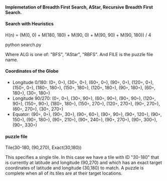 #### Implemetation of Breadth First Search, AStar, Recursive Breadth First Search.

#### Search with Heuristics
H(n) = (M(0, 0) + M(180, 180) + M(90, 0) + M(90, 90) + M(90, 180)) / 4

python search.py <ALG> <File>

Where ALG is one of: "BFS", "AStar", "RBFS". And FILE is the puzzle file name.

#### Coordinates of the Globe 
- Longitude 0/180: (0◦, 0◦), (30◦, 0◦), (60◦, 0◦), (90◦, 0◦), (120◦, 0◦), (150◦, 0◦), (180◦, 180◦), (150◦, 180◦), (120◦, 180◦), (90◦, 180◦), (60◦, 180◦), (30◦, 180◦)
- Longitude 90/270: (0◦, 0◦), (30◦, 90◦), (60◦, 90◦), (90◦, 90◦), (120◦, 90◦), (150◦, 90◦), (180◦, 180◦), (150◦, 270◦), (120◦, 270◦), (90◦, 270◦), (60◦, 270◦), (30◦, 270◦)
- Equator: (90◦, 0◦), (90◦, 30◦), (90◦, 60◦), (90◦, 90◦), (90◦, 120◦), (90◦, 150◦), (90◦, 180◦), (90◦, 210◦), (90◦, 240◦), (90◦, 270◦), (90◦, 300◦), (90◦, 330◦)

#### puzzle file
Tile(30-180, (90,270), Exact(30,180))

This specifies a single tile. In this case we have a tile with ID "30-180" that is currently at latitude and longitude (90,270) and which has an exact target coordinates of latitude and longitude (30,180) to match. A puzzle is complete when all of its tiles are at their target locations.
